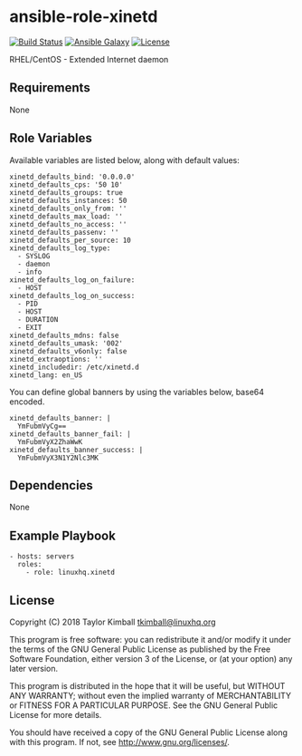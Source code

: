 # ansible-role-xinetd

[![Build Status](https://travis-ci.org/linuxhq/ansible-role-xinetd.svg?branch=master)](https://travis-ci.org/linuxhq/ansible-role-xinetd)
[![Ansible Galaxy](https://img.shields.io/badge/ansible--galaxy-xinetd-blue.svg?style=flat)](https://galaxy.ansible.com/linuxhq/xinetd)
[![License](https://img.shields.io/badge/license-GPLv3-brightgreen.svg?style=flat)](COPYING)

RHEL/CentOS - Extended Internet daemon

## Requirements

None

## Role Variables

Available variables are listed below, along with default values:

    xinetd_defaults_bind: '0.0.0.0'
    xinetd_defaults_cps: '50 10'
    xinetd_defaults_groups: true
    xinetd_defaults_instances: 50
    xinetd_defaults_only_from: ''
    xinetd_defaults_max_load: ''
    xinetd_defaults_no_access: ''
    xinetd_defaults_passenv: ''
    xinetd_defaults_per_source: 10
    xinetd_defaults_log_type:
      - SYSLOG
      - daemon
      - info
    xinetd_defaults_log_on_failure:
      - HOST
    xinetd_defaults_log_on_success:
      - PID
      - HOST
      - DURATION
      - EXIT
    xinetd_defaults_mdns: false
    xinetd_defaults_umask: '002'
    xinetd_defaults_v6only: false
    xinetd_extraoptions: ''
    xinetd_includedir: /etc/xinetd.d
    xinetd_lang: en_US

You can define global banners by using the variables below, base64 encoded.

    xinetd_defaults_banner: |
      YmFubmVyCg==
    xinetd_defaults_banner_fail: |
      YmFubmVyX2ZhaWwK
    xinetd_defaults_banner_success: |
      YmFubmVyX3N1Y2Nlc3MK

## Dependencies

None

## Example Playbook

    - hosts: servers
      roles:
        - role: linuxhq.xinetd

## License

Copyright (C) 2018 Taylor Kimball <tkimball@linuxhq.org>

This program is free software: you can redistribute it and/or modify
it under the terms of the GNU General Public License as published by
the Free Software Foundation, either version 3 of the License, or
(at your option) any later version.

This program is distributed in the hope that it will be useful,
but WITHOUT ANY WARRANTY; without even the implied warranty of
MERCHANTABILITY or FITNESS FOR A PARTICULAR PURPOSE. See the
GNU General Public License for more details.

You should have received a copy of the GNU General Public License
along with this program. If not, see <http://www.gnu.org/licenses/>.

